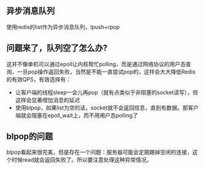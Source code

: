 ## 异步消息队列
使用redis的list作为异步消息队列，lpush+rpop

## 问题来了，队列空了怎么办?
这并不像单机可以通过epoll让内核帮忙polling，而是通过网络协议的用户态查询，一旦pop操作返回失败，当然是不能一直尝试pop的，这样会大大降低Redis的有效QPS，有效选择有：
- 让客户端的线程sleep一会儿再pop（就有点类似于非阻塞的socket读写），但这样会显著增加消息的延迟
- 使用blpop，如果list为空的话，socket就不会返回信息，直到有数据。那客户端就会阻塞在epoll_wait上，而不用用户态polling了

## blpop的问题
blpop看起来很完美，但是存在一个问题：服务器可能会定期踢掉空闲的连接，这个时候read就会返回失败了。所以要注意处理这种异常情况。